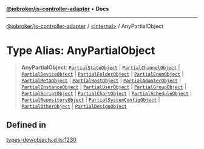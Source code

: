 [**@iobroker/js-controller-adapter**](../../README.md) • **Docs**

***

[@iobroker/js-controller-adapter](../../globals.md) / [\<internal\>](../README.md) / AnyPartialObject

# Type Alias: AnyPartialObject

> **AnyPartialObject**: [`PartialStateObject`](../interfaces/PartialStateObject.md) \| [`PartialChannelObject`](../interfaces/PartialChannelObject.md) \| [`PartialDeviceObject`](../interfaces/PartialDeviceObject.md) \| [`PartialFolderObject`](../interfaces/PartialFolderObject.md) \| [`PartialEnumObject`](../interfaces/PartialEnumObject.md) \| [`PartialMetaObject`](../interfaces/PartialMetaObject.md) \| [`PartialHostObject`](../interfaces/PartialHostObject.md) \| [`PartialAdapterObject`](../interfaces/PartialAdapterObject.md) \| [`PartialInstanceObject`](../interfaces/PartialInstanceObject.md) \| [`PartialUserObject`](../interfaces/PartialUserObject.md) \| [`PartialGroupObject`](../interfaces/PartialGroupObject.md) \| [`PartialScriptObject`](../interfaces/PartialScriptObject.md) \| [`PartialChartObject`](PartialChartObject.md) \| [`PartialScheduleObject`](../interfaces/PartialScheduleObject.md) \| [`PartialRepositoryObject`](../interfaces/PartialRepositoryObject.md) \| [`PartialSystemConfigObject`](../interfaces/PartialSystemConfigObject.md) \| [`PartialOtherObject`](../interfaces/PartialOtherObject.md) \| [`PartialDesignObject`](../interfaces/PartialDesignObject.md)

## Defined in

[types-dev/objects.d.ts:1230](https://github.com/ioBroker/ioBroker.js-controller/blob/78e6b4abb1172f2465daea1c5c2c1a34bdd12a81/packages/types-dev/objects.d.ts#L1230)

